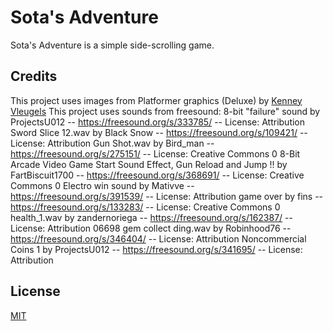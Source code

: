 # Sota's Adventure
Sota's Adventure is a simple side-scrolling game.

## Credits
This project uses images from Platformer graphics (Deluxe) by [Kenney Vleugels](https://kenney.nl)
This project uses sounds from freesound:
    8-bit "failure" sound by ProjectsU012 -- https://freesound.org/s/333785/ -- License: Attribution
    Sword Slice 12.wav by Black Snow -- https://freesound.org/s/109421/ -- License: Attribution
    Gun Shot.wav by Bird_man -- https://freesound.org/s/275151/ -- License: Creative Commons 0
    8-Bit Arcade Video Game Start Sound Effect, Gun Reload and Jump !! by FartBiscuit1700 -- https://freesound.org/s/368691/ -- License: Creative Commons 0
    Electro win sound by Mativve -- https://freesound.org/s/391539/ -- License: Attribution
    game over by fins -- https://freesound.org/s/133283/ -- License: Creative Commons 0
    health_1.wav by zandernoriega -- https://freesound.org/s/162387/ -- License: Attribution
    06698 gem collect ding.wav by Robinhood76 -- https://freesound.org/s/346404/ -- License: Attribution Noncommercial
    Coins 1 by ProjectsU012 -- https://freesound.org/s/341695/ -- License: Attribution

## License
[MIT](LICENSE.md)
